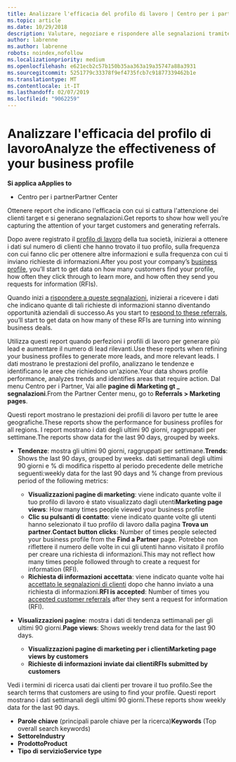 ```yaml
---
title: Analizzare l'efficacia del profilo di lavoro | Centro per i partner
ms.topic: article
ms.date: 10/29/2018
description: Valutare, negoziare e rispondere alle segnalazioni tramite il Centro per i partner.
author: labrenne
ms.author: labrenne
robots: noindex,nofollow
ms.localizationpriority: medium
ms.openlocfilehash: e621ecb2c57b150b35aa363a19a35747a88a3931
ms.sourcegitcommit: 5251779c33378f9ef4735fcb7c91877339462b1e
ms.translationtype: MT
ms.contentlocale: it-IT
ms.lasthandoff: 02/07/2019
ms.locfileid: "9062259"
---
```

# <a name="analyze-the-effectiveness-of-your-business-profile"></a><span data-ttu-id="38353-103">Analizzare l'efficacia del profilo di lavoro</span><span class="sxs-lookup"><span data-stu-id="38353-103">Analyze the effectiveness of your business profile</span></span>
<!-- 
https://go.microsoft.com/fwlink/?linkid=849120
-->

**<span data-ttu-id="38353-104">Si applica a</span><span class="sxs-lookup"><span data-stu-id="38353-104">Applies to</span></span>**

-  <span data-ttu-id="38353-105">Centro per i partner</span><span class="sxs-lookup"><span data-stu-id="38353-105">Partner Center</span></span>

<span data-ttu-id="38353-106">Ottenere report che indicano l'efficacia con cui si cattura l'attenzione dei clienti target e si generano segnalazioni.</span><span class="sxs-lookup"><span data-stu-id="38353-106">Get reports to show how well you’re capturing the attention of your target customers and generating referrals.</span></span>

<span data-ttu-id="38353-107">Dopo avere registrato il [profilo di lavoro](create-a-marketing-profile.md) della tua società, inizierai a ottenere i dati sul numero di clienti che hanno trovato il tuo profilo, sulla frequenza con cui fanno clic per ottenere altre informazioni e sulla frequenza con cui ti inviano richieste di informazioni.</span><span class="sxs-lookup"><span data-stu-id="38353-107">After you post your company’s [business profile](create-a-marketing-profile.md), you’ll start to get data on how many customers find your profile, how often they click through to learn more, and how often they send you requests for information (RFIs).</span></span> 

<span data-ttu-id="38353-108">Quando inizi a [rispondere a queste segnalazioni](responding-to-referrals.md), inizierai a ricevere i dati che indicano quante di tali richieste di informazioni stanno diventando opportunità aziendali di successo.</span><span class="sxs-lookup"><span data-stu-id="38353-108">As you start to [respond to these referrals](responding-to-referrals.md), you’ll start to get data on how many of these RFIs are turning into winning business deals.</span></span>

<span data-ttu-id="38353-109">Utilizza questi report quando perfezioni i profili di lavoro per generare più lead e aumentare il numero di lead rilevanti.</span><span class="sxs-lookup"><span data-stu-id="38353-109">Use these reports when refining your business profiles to generate more leads, and more relevant leads.</span></span> <span data-ttu-id="38353-110">I dati mostrano le prestazioni del profilo, analizzano le tendenze e identificano le aree che richiedono un'azione.</span><span class="sxs-lookup"><span data-stu-id="38353-110">Your data shows profile performance, analyzes trends and identifies areas that require action.</span></span> <span data-ttu-id="38353-111">Dal menu Centro per i Partner, Vai alle **pagine di Marketing gt _ segnalazioni**.</span><span class="sxs-lookup"><span data-stu-id="38353-111">From the Partner Center menu, go to **Referrals > Marketing pages**.</span></span>

<span data-ttu-id="38353-112">Questi report mostrano le prestazioni dei profili di lavoro per tutte le aree geografiche.</span><span class="sxs-lookup"><span data-stu-id="38353-112">These reports show the performance for business profiles for all regions.</span></span> <span data-ttu-id="38353-113">I report mostrano i dati degli ultimi 90 giorni, raggruppati per settimane.</span><span class="sxs-lookup"><span data-stu-id="38353-113">The reports show data for the last 90 days, grouped by weeks.</span></span>

*  <span data-ttu-id="38353-114">**Tendenze**: mostra gli ultimi 90 giorni, raggruppati per settimane.</span><span class="sxs-lookup"><span data-stu-id="38353-114">**Trends**: Shows the last 90 days, grouped by weeks.</span></span> <span data-ttu-id="38353-115">dati settimanali degli ultimi 90 giorni e % di modifica rispetto al periodo precedente delle metriche seguenti:</span><span class="sxs-lookup"><span data-stu-id="38353-115">weekly data for the last 90 days and % change from previous period of the following metrics:</span></span>

   * <span data-ttu-id="38353-116">**Visualizzazioni pagine di marketing**: viene indicato quante volte il tuo profilo di lavoro è stato visualizzato dagli utenti</span><span class="sxs-lookup"><span data-stu-id="38353-116">**Marketing page views**: How many times people viewed your business profile</span></span>
   * <span data-ttu-id="38353-117">**Clic su pulsanti di contatto**: viene indicato quante volte gli utenti hanno selezionato il tuo profilo di lavoro dalla pagina **Trova un partner**.</span><span class="sxs-lookup"><span data-stu-id="38353-117">**Contact button clicks**: Number of times people selected your business profile from the **Find a Partner** page.</span></span> <span data-ttu-id="38353-118">Potrebbe non riflettere il numero delle volte in cui gli utenti hanno visitato il profilo per creare una richiesta di informazioni.</span><span class="sxs-lookup"><span data-stu-id="38353-118">This may not reflect how many times people followed through to create a request for information (RFI).</span></span>
   * <span data-ttu-id="38353-119">**Richiesta di informazioni accettata**: viene indicato quante volte hai [accettato le segnalazioni di clienti](responding-to-referrals.md) dopo che hanno inviato a una richiesta di informazioni.</span><span class="sxs-lookup"><span data-stu-id="38353-119">**RFI is accepted**: Number of times you [accepted customer referrals](responding-to-referrals.md) after they sent a request for information (RFI).</span></span>


*  <span data-ttu-id="38353-120">**Visualizzazioni pagine**: mostra i dati di tendenza settimanali per gli ultimi 90 giorni.</span><span class="sxs-lookup"><span data-stu-id="38353-120">**Page views**: Shows weekly trend data for the last 90 days.</span></span>
   *  **<span data-ttu-id="38353-121">Visualizzazioni pagine di marketing per i clienti</span><span class="sxs-lookup"><span data-stu-id="38353-121">Marketing page views by customers</span></span>**
   *  **<span data-ttu-id="38353-122">Richieste di informazioni inviate dai clienti</span><span class="sxs-lookup"><span data-stu-id="38353-122">RFIs submitted by customers</span></span>**

<span data-ttu-id="38353-123">Vedi i termini di ricerca usati dai clienti per trovare il tuo profilo.</span><span class="sxs-lookup"><span data-stu-id="38353-123">See the search terms that customers are using to find your profile.</span></span> <span data-ttu-id="38353-124">Questi report mostrano i dati settimanali degli ultimi 90 giorni.</span><span class="sxs-lookup"><span data-stu-id="38353-124">These reports show weekly data for the last 90 days.</span></span>

*  <span data-ttu-id="38353-125">**Parole chiave** (principali parole chiave per la ricerca)</span><span class="sxs-lookup"><span data-stu-id="38353-125">**Keywords** (Top overall search keywords)</span></span> 
*  **<span data-ttu-id="38353-126">Settore</span><span class="sxs-lookup"><span data-stu-id="38353-126">Industry</span></span>**
*  **<span data-ttu-id="38353-127">Prodotto</span><span class="sxs-lookup"><span data-stu-id="38353-127">Product</span></span>**
*  **<span data-ttu-id="38353-128">Tipo di servizio</span><span class="sxs-lookup"><span data-stu-id="38353-128">Service type</span></span>**

